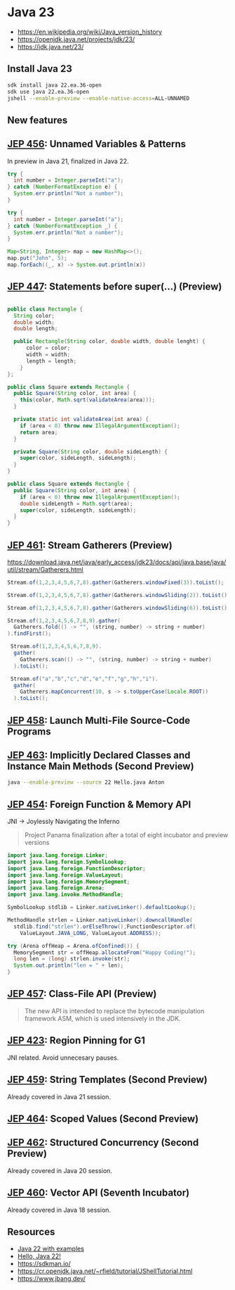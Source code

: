 # Java 23

- <https://en.wikipedia.org/wiki/Java_version_history>
- <https://openjdk.java.net/projects/jdk/23/>
- <https://jdk.java.net/23/>

## Install Java 23

```sh
sdk install java 22.ea.36-open
sdk use java 22.ea.36-open
jshell --enable-preview --enable-native-access=ALL-UNNAMED
```

## New features

## [JEP 456](https://openjdk.java.net/jeps/456): Unnamed Variables & Patterns

In preview in Java 21, finalized in Java 22.

```java
try {
  int number = Integer.parseInt("a");
} catch (NumberFormatException e) {
  System.err.println("Not a number");
}

try {
  int number = Integer.parseInt("a");
} catch (NumberFormatException _) {
  System.err.println("Not a number");
}
```

```java
Map<String, Integer> map = new HashMap<>();
map.put("John", 5);
map.forEach((_, x) -> System.out.println(x))
```

## [JEP 447](https://openjdk.java.net/jeps/447): Statements before super(...) (Preview)

```java

public class Rectangle {
  String color;
  double width;
  double length;

  public Rectangle(String color, double width, double lenght) {
      color = color;
      width = width;
      length = length;
    }
};

public class Square extends Rectangle {
  public Square(String color, int area) {
    this(color, Math.sqrt(validateArea(area)));
  }

  private static int validateArea(int area) {
    if (area < 0) throw new IllegalArgumentException();
    return area;
  }

  private Square(String color, double sideLength) {
    super(color, sideLength, sideLength);
  }
}

public class Square extends Rectangle {
  public Square(String color, int area) {
    if (area < 0) throw new IllegalArgumentException();
    double sideLength = Math.sqrt(area);
    super(color, sideLength, sideLength);
  }
}

```

## [JEP 461](https://openjdk.java.net/jeps/461): Stream Gatherers (Preview)

https://download.java.net/java/early_access/jdk23/docs/api/java.base/java/util/stream/Gatherers.html

```java
Stream.of(1,2,3,4,5,6,7,8).gather(Gatherers.windowFixed(3)).toList();

Stream.of(1,2,3,4,5,6,7,8).gather(Gatherers.windowSliding(2)).toList();

Stream.of(1,2,3,4,5,6,7,8).gather(Gatherers.windowSliding(6)).toList();

Stream.of(1,2,3,4,5,6,7,8,9).gather(
  Gatherers.fold(() -> "", (string, number) -> string + number)
).findFirst();

 Stream.of(1,2,3,4,5,6,7,8,9).
  gather(
    Gatherers.scan(() -> "", (string, number) -> string + number)
  ).toList();

 Stream.of("a","b","c","d","e","f","g","h","i").
  gather(
    Gatherers.mapConcurrent(10, s -> s.toUpperCase(Locale.ROOT))
  ).toList();

```

## [JEP 458](https://openjdk.java.net/jeps/458): Launch Multi-File Source-Code Programs
## [JEP 463](https://openjdk.java.net/jeps/463): Implicitly Declared Classes and Instance Main Methods (Second Preview)

```sh
java --enable-preview --source 22 Hello.java Anton
```

## [JEP 454](https://openjdk.java.net/jeps/454): Foreign Function & Memory API

JNI -> Joylessly Navigating the Inferno

> Project Panama finalization after a total of eight incubator and preview versions

```java
import java.lang.foreign.Linker;
import java.lang.foreign.SymbolLookup;
import java.lang.foreign.FunctionDescriptor;
import java.lang.foreign.ValueLayout;
import java.lang.foreign.MemorySegment;
import java.lang.foreign.Arena;
import java.lang.invoke.MethodHandle;

SymbolLookup stdlib = Linker.nativeLinker().defaultLookup();

MethodHandle strlen = Linker.nativeLinker().downcallHandle(
  stdlib.find("strlen").orElseThrow(),FunctionDescriptor.of(
    ValueLayout.JAVA_LONG, ValueLayout.ADDRESS));

try (Arena offHeap = Arena.ofConfined()) {
  MemorySegment str = offHeap.allocateFrom("Happy Coding!");
  long len = (long) strlen.invoke(str);
  System.out.println("len = " + len);
}

```

## [JEP 457](https://openjdk.java.net/jeps/457): Class-File API (Preview)

> The new API is intended to replace the bytecode manipulation framework ASM,
> which is used intensively in the JDK.

## [JEP 423](https://openjdk.java.net/jeps/423): Region Pinning for G1

JNI related. Avoid unnecesary pauses.

## [JEP 459](https://openjdk.java.net/jeps/459): String Templates (Second Preview)

Already covered in Java 21 session.

## [JEP 464](https://openjdk.java.net/jeps/464): Scoped Values (Second Preview)
## [JEP 462](https://openjdk.java.net/jeps/462): Structured Concurrency (Second Preview)

Already covered in Java 20 session.

## [JEP 460](https://openjdk.java.net/jeps/460): Vector API (Seventh Incubator)

Already covered in Java 18 session.

## Resources

- [Java 22 with examples](https://www.happycoders.eu/java/java-22-features/)
- [Hello, Java 22!](https://spring.io/blog/2024/03/19/hello-java-22)
- <https://sdkman.io/>
- <https://cr.openjdk.java.net/~rfield/tutorial/JShellTutorial.html>
- <https://www.jbang.dev/>
